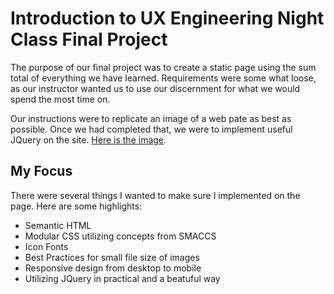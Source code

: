 Introduction to UX Engineering Night Class Final Project
===================================================

The purpose of our final project was to create a static page using the sum total of everything we have learned. Requirements were some what loose, as our instructor wanted us to use our discernment for what we would spend the most time on. 

Our instructions were to replicate an image of a web pate as best as possible. Once we had completed that, we were to implement useful JQuery on the site. 
[Here is the image](https://raw.githubusercontent.com/SpencerEAbbott/uxe-final-project/master/Example-Site-To-Replicate.jpg "Here is the image we were told to replicate").

My Focus
--------

There were several things I wanted to make sure I implemented on the page. Here are some highlights:
* Semantic HTML
* Modular CSS utilizing concepts from SMACCS
* Icon Fonts
* Best Practices for small file size of images
* Responsive design from desktop to mobile
* Utilizing JQuery in practical and a beatuful way

